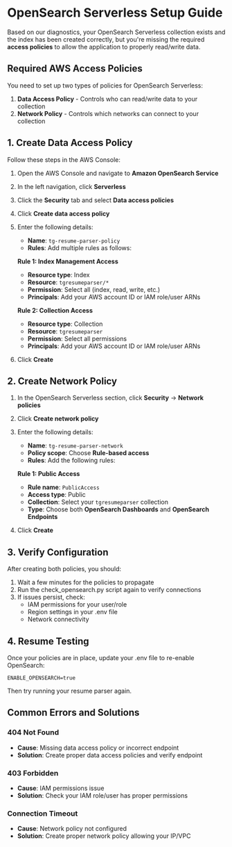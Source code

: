 # OpenSearch Serverless Setup Guide

Based on our diagnostics, your OpenSearch Serverless collection exists and the index has been created correctly, but you're missing the required **access policies** to allow the application to properly read/write data.

## Required AWS Access Policies

You need to set up two types of policies for OpenSearch Serverless:

1. **Data Access Policy** - Controls who can read/write data to your collection
2. **Network Policy** - Controls which networks can connect to your collection

## 1. Create Data Access Policy

Follow these steps in the AWS Console:

1. Open the AWS Console and navigate to **Amazon OpenSearch Service**
2. In the left navigation, click **Serverless** 
3. Click the **Security** tab and select **Data access policies**
4. Click **Create data access policy**
5. Enter the following details:
   - **Name**: `tg-resume-parser-policy`
   - **Rules**: Add multiple rules as follows:

   **Rule 1: Index Management Access**
   - **Resource type**: Index
   - **Resource**: `tgresumeparser/*`
   - **Permission**: Select all (index, read, write, etc.)
   - **Principals**: Add your AWS account ID or IAM role/user ARNs

   **Rule 2: Collection Access**
   - **Resource type**: Collection
   - **Resource**: `tgresumeparser`
   - **Permission**: Select all permissions
   - **Principals**: Add your AWS account ID or IAM role/user ARNs

6. Click **Create**

## 2. Create Network Policy

1. In the OpenSearch Serverless section, click **Security** → **Network policies**
2. Click **Create network policy**
3. Enter the following details:
   - **Name**: `tg-resume-parser-network`
   - **Policy scope**: Choose **Rule-based access**
   - **Rules**: Add the following rules:

   **Rule 1: Public Access**
   - **Rule name**: `PublicAccess`
   - **Access type**: Public
   - **Collection**: Select your `tgresumeparser` collection
   - **Type**: Choose both **OpenSearch Dashboards** and **OpenSearch Endpoints**

4. Click **Create**

## 3. Verify Configuration

After creating both policies, you should:

1. Wait a few minutes for the policies to propagate
2. Run the check_opensearch.py script again to verify connections
3. If issues persist, check:
   - IAM permissions for your user/role
   - Region settings in your .env file
   - Network connectivity

## 4. Resume Testing

Once your policies are in place, update your .env file to re-enable OpenSearch:

```
ENABLE_OPENSEARCH=true
```

Then try running your resume parser again.

## Common Errors and Solutions

### 404 Not Found
- **Cause**: Missing data access policy or incorrect endpoint
- **Solution**: Create proper data access policies and verify endpoint

### 403 Forbidden
- **Cause**: IAM permissions issue
- **Solution**: Check your IAM role/user has proper permissions

### Connection Timeout
- **Cause**: Network policy not configured
- **Solution**: Create proper network policy allowing your IP/VPC 
